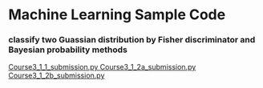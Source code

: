# Machine Learning Sample Code



### classify two Guassian distribution by Fisher discriminator and Bayesian probability methods

<span>
  <a href="samplecode/Course3_1_1_submission.py" title="img1">
    Course3_1_1_submission.py
  </a>
  
  <a href="samplecode/Course3_1_2a_submission.py" title="img2">
    Course3_1_2a_submission.py
  </a>
  
  <a href="samplecode/Course3_1_2b_submission.py" title="img2">
    Course3_1_2b_submission.py
  </a>
</span>
